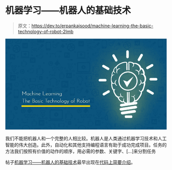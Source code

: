 # 机器学习——机器人的基础技术

> 原文：<https://dev.to/erpankajsood/machine-learning-the-basic-technology-of-robot-2lmb>

[![Machine Learning - The Basic Technology of Robot](img/54e069f9075cab5a5d6995f69c626e2a.png)](https://res.cloudinary.com/practicaldev/image/fetch/s--YE5vICjd--/c_limit%2Cf_auto%2Cfl_progressive%2Cq_auto%2Cw_880/https://codebriefly.com/wp-content/uploads/2019/05/Machine-Learning-The-Basic-Technology-of-Robot.jpg)

我们不能把机器人和一个完整的人相比较。机器人是人类通过机器学习技术和人工智能的伟大创造。此外，自动化和其他支持编程语言有助于成功完成项目。任务的方法我们按照有价值的动作的顺序，用必需的参数、关键字、[…]来分割任务

帖子[机器学习——机器人的基础技术](https://codebriefly.com/machine-learning-the-basic-technology-of-robot/)最早出现在[代码上简要介绍](https://codebriefly.com)。